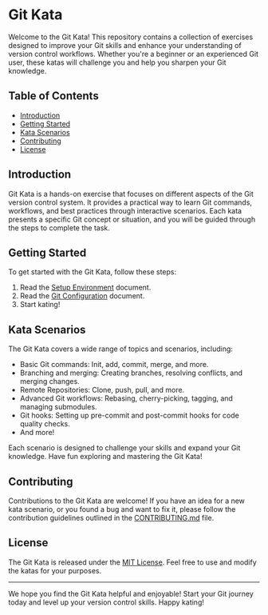 # Git Kata

Welcome to the Git Kata! This repository contains a collection of exercises designed to improve your Git skills and enhance your understanding of version control workflows. Whether you're a beginner or an experienced Git user, these katas will challenge you and help you sharpen your Git knowledge.

## Table of Contents

- [Introduction](#introduction)
- [Getting Started](#getting-started)
- [Kata Scenarios](#kata-scenarios)
- [Contributing](#contributing)
- [License](#license)

## Introduction

Git Kata is a hands-on exercise that focuses on different aspects of the Git version control system. It provides a practical way to learn Git commands, workflows, and best practices through interactive scenarios. Each kata presents a specific Git concept or situation, and you will be guided through the steps to complete the task.

## Getting Started

To get started with the Git Kata, follow these steps:

1. Read the [Setup Environment](doc/setup.md) document.
2. Read the [Git Configuration](doc/config.md) document.
3. Start kating!

## Kata Scenarios

The Git Kata covers a wide range of topics and scenarios, including:

- Basic Git commands: Init, add, commit, merge, and more.
- Branching and merging: Creating branches, resolving conflicts, and merging changes.
- Remote Repositories: Clone, push, pull, and more.
- Advanced Git workflows: Rebasing, cherry-picking, tagging, and managing submodules.
- Git hooks: Setting up pre-commit and post-commit hooks for code quality checks.
- And more!

Each scenario is designed to challenge your skills and expand your Git knowledge. Have fun exploring and mastering the Git Kata!

## Contributing

Contributions to the Git Kata are welcome! If you have an idea for a new kata scenario, or you found a bug and want to fix it, please follow the contribution guidelines outlined in the [CONTRIBUTING.md](CONTRIBUTING.md) file.

## License

The Git Kata is released under the [MIT License](LICENSE). Feel free to use and modify the katas for your purposes.

---

We hope you find the Git Kata helpful and enjoyable! Start your Git journey today and level up your version control skills. Happy kating!
